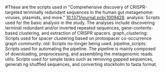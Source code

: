 #These are the scripts used in "Comprehensive discovery of CRISPR-targeted terminally redundant sequences in the human gut metagenome: viruses, plasmids, and more." [10.1371/journal.pcbi.1009428](https://doi.org/10.1371/journal.pcbi.1009428).
analysis: Scripts used for the basic analysis in the study. The analyses include discovering terminal redundant and/or inverted repeated sequences, gene-contents-based clustering, and extraction of CRISPR spacers.
graph_clustering: Scripts used for spacer clustering based on protospacer co-occurrence graph community.
old: Scripts no-longer being used.
pipeline_scripts: Scripts used for automating the pipeline. The pipeline is mainly composed of downloading, preprocessing, and assembling the metagenomic reads.
utils: Scripts used for simple tasks such as removing gapped sequences, generati
ng shuffled sequences, and converting stockholm to fasta format.
